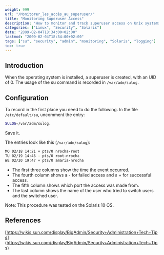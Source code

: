 ```yaml
---
weight: 999
url: "/Monitorer_les_accès_au_superuser/"
title: "Monitoring Superuser Access"
description: "How to monitor and track superuser access on Unix systems through logging mechanisms."
categories: ["Linux", "Security", "Solaris"]
date: "2009-02-04T18:34:00+02:00"
lastmod: "2009-02-04T18:34:00+02:00"
tags: ["su", "security", "admin", "monitoring", "Solaris", "logging"]
toc: true
---
```


## Introduction

When the operating system is installed, a superuser is created, with an UID of 0. The usage of the su command is recorded in `/var/adm/sulog`.

## Configuration

To record in the first place you need to do the following.
In the file `/etc/default/su`, uncomment the entry:

```bash
SULOG=/var/adm/sulog.
```

Save it.

The entries look like this (`/var/adm/sulog`):

```bash
MO 02/18 14:21 + pts/0 nrocha-root
TU 02/19 14:45 - pts/0 root-nrocha
WE 02/20 19:47 + pts/0 amaria-nrocha
```

* The first three columns show the time the event occurred.
* The fourth column shows a - for failed access and a + for successful access.
* The fifth column shows which port the access was made from.
* The last column shows the name of the user who tried to switch users and the switched user.

Note: This procedure was tested on the Solaris 10 OS.

## References

[https://wikis.sun.com/display/BigAdmin/Security+Administration+Tech+Tips](https://wikis.sun.com/display/BigAdmin/Security+Administration+Tech+Tips)
